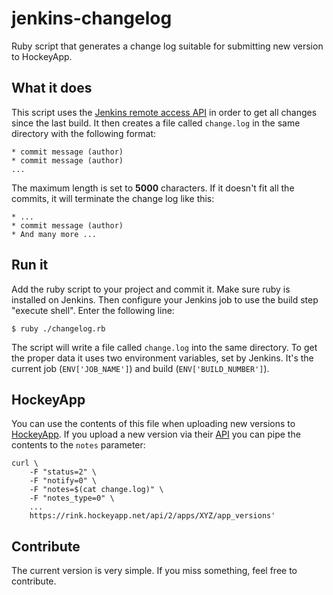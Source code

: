 jenkins-changelog
=================

Ruby script that generates a change log suitable for submitting new version to HockeyApp.

What it does
------------

This script uses the [Jenkins remote access API](https://wiki.jenkins-ci.org/display/JENKINS/Remote+access+API) in order to get all changes since the last build. It then creates a file called `change.log` in the same directory with the following format:

	* commit message (author)
	* commit message (author)
	...
	
The maximum length is set to **5000** characters. If it doesn't fit all the commits, it will terminate the change log like this:

	* ...
	* commit message (author)
	* And many more ...

Run it
------

Add the ruby script to your project and commit it. Make sure ruby is installed on Jenkins. Then configure your Jenkins job to use the build step "execute shell". Enter the following line:

	$ ruby ./changelog.rb

The script will write a file called `change.log` into the same directory. To get the proper data it uses two environment variables, set by Jenkins. It's the current job (`ENV['JOB_NAME']`) and build (`ENV['BUILD_NUMBER']`).

HockeyApp
---------

You can use the contents of this file when uploading new versions to [HockeyApp](http://www.hockeyapp.net). If you upload a new version via their [API](http://support.hockeyapp.net/kb/api/api-upload-new-versions) you can pipe the contents to the `notes` parameter:

	curl \
		-F "status=2" \
		-F "notify=0" \
		-F "notes=$(cat change.log)" \
		-F "notes_type=0" \
		...
		https://rink.hockeyapp.net/api/2/apps/XYZ/app_versions'

Contribute
----------

The current version is very simple. If you miss something, feel free to contribute.